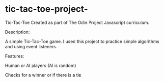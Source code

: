 # tic-tac-toe-project-
Tic-Tac-Toe Created as part of The Odin Project Javascript curriculum.

Description:

A simple Tic-Tac-Toe game. I used this project to practice simple algorithms and using event listeners.

Features:

Human or AI players (AI is random)

Checks for a winner or if there is a tie
